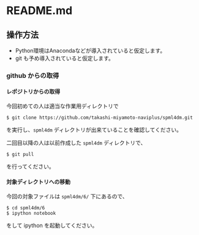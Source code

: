 # README.md

## 操作方法

* Python環境はAnacondaなどが導入されていると仮定します。
* git も予め導入されていると仮定します。

### github からの取得


#### レポジトリからの取得

今回初めての人は適当な作業用ディレクトリで

````
$ git clone https://github.com/takashi-miyamoto-naviplus/spml4dm.git
````

を実行し、`spml4dm` ディレクトリが出来ていることを確認してください。

二回目以降の人は以前作成した `spml4dm` ディレクトリで、

````
$ git pull
````

を行ってください。

#### 対象ディレクトリへの移動

今回の対象ファイルは `spml4dm/6/` 下にあるので、

````
$ cd spml4dm/6
$ ipython notebook
````

をして ipython を起動してください。

